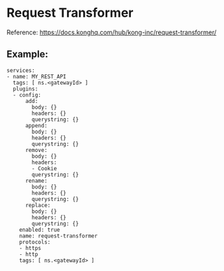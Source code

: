 # Request Transformer

Reference: https://docs.konghq.com/hub/kong-inc/request-transformer/

## Example:

```
services:
- name: MY_REST_API
  tags: [ ns.<gatewayId> ]
  plugins:
  - config:
      add:
        body: {}
        headers: {}
        querystring: {}
      append:
        body: {}
        headers: {}
        querystring: {}
      remove:
        body: {}
        headers:
        - Cookie
        querystring: {}
      rename:
        body: {}
        headers: {}
        querystring: {}
      replace:
        body: {}
        headers: {}
        querystring: {}
    enabled: true
    name: request-transformer
    protocols:
    - https
    - http
    tags: [ ns.<gatewayId> ]
```
